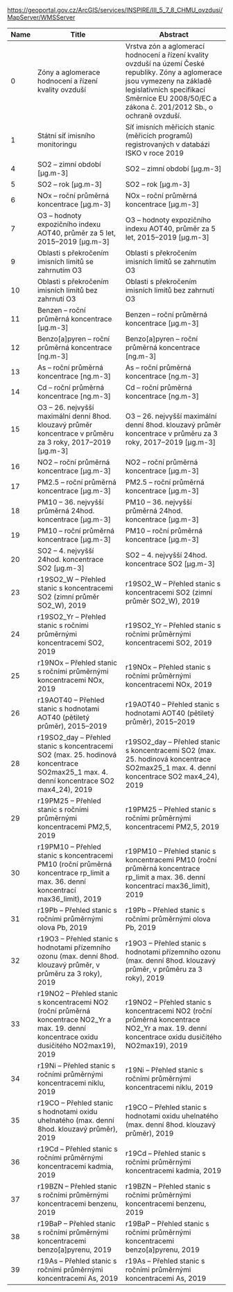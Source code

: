 https://geoportal.gov.cz/ArcGIS/services/INSPIRE/III_5_7_8_CHMU_ovzdusi/MapServer/WMSServer

|Name|Title|Abstract|
|--|--|--|
|0|Zóny a aglomerace hodnocení a řízení kvality ovzduší|Vrstva zón a aglomerací hodnocení a řízení kvality ovzduší na území České republiky. Zóny a aglomerace jsou vymezeny na základě legislativních specifikací Směrnice EU 2008/50/EC a zákona č. 201/2012 Sb., o ochraně ovzduší.|
|1|Státní síť imisního monitoringu|Síť imisních měřicích stanic (měřicích programů) registrovaných v databázi ISKO v roce 2019|
|4|SO2 – zimní období [µg.m-3]|SO2 – zimní období [µg.m-3]|
|5|SO2 – rok  [µg.m-3]|SO2 – rok [µg.m-3]|
|6|NOx – roční průměrná koncentrace [µg.m-3]|NOx – roční průměrná koncentrace [µg.m-3]|
|7|O3 – hodnoty expozičního indexu AOT40, průměr za 5 let, 2015–2019 [µg.m-3]|O3 – hodnoty expozičního indexu AOT40, průměr za 5 let, 2015–2019 [µg.m-3]|
|9|Oblasti s překročením imisních limitů se zahrnutím O3|Oblasti s překročením imisních limitů se zahrnutím O3|
|10|Oblasti s překročením imisních limitů bez zahrnutí O3|Oblasti s překročením imisních limitů bez zahrnutí O3|
|11|Benzen – roční průměrná koncentrace [µg.m-3]|Benzen – roční průměrná koncentrace [µg.m-3]|
|12|Benzo[a]pyren – roční průměrná koncentrace [ng.m-3]|Benzo[a]pyren – roční průměrná koncentrace [ng.m-3]|
|13|As – roční průměrná koncentrace [ng.m-3]|As – roční průměrná koncentrace [ng.m-3]|
|14|Cd – roční průměrná koncentrace [ng.m-3]|Cd – roční průměrná koncentrace [ng.m-3]|
|15|O3 – 26. nejvyšší maximální denní 8hod. klouzavý průměr koncentrace v průměru za 3 roky, 2017–2019 [µg.m-3]|O3 – 26. nejvyšší maximální denní 8hod. klouzavý průměr koncentrace v průměru za 3 roky, 2017–2019 [µg.m-3]|
|16|NO2 – roční průměrná koncentrace [µg.m-3]|NO2 – roční průměrná koncentrace [µg.m-3]|
|17|PM2.5 – roční průměrná koncentrace [µg.m-3]|PM2.5 – roční průměrná koncentrace [µg.m-3]|
|18|PM10 – 36. nejvyšší průměrná 24hod. koncentrace [µg.m-3]|PM10 – 36. nejvyšší průměrná 24hod. koncentrace [µg.m-3]|
|19|PM10 – roční průměrná koncentrace [µg.m-3]|PM10 – roční průměrná koncentrace [µg.m-3]|
|20|SO2 – 4. nejvyšší 24hod. koncentrace SO2 [µg.m-3]|SO2 – 4. nejvyšší 24hod. koncentrace SO2 [µg.m-3]|
|23|r19SO2_W – Přehled stanic s koncentracemi SO2 (zimní průměr SO2_W), 2019|r19SO2_W – Přehled stanic s koncentracemi SO2 (zimní průměr SO2_W), 2019|
|24|r19SO2_Yr – Přehled stanic s ročními průměrnými koncentracemi SO2, 2019|r19SO2_Yr – Přehled stanic s ročními průměrnými koncentracemi SO2, 2019|
|25|r19NOx – Přehled stanic s ročními průměrnými koncentracemi NOx, 2019|r19NOx – Přehled stanic s ročními průměrnými koncentracemi NOx, 2019|
|26|r19AOT40 – Přehled stanic s hodnotami AOT40 (pětiletý průměr), 2015–2019|r19AOT40 – Přehled stanic s hodnotami AOT40 (pětiletý průměr), 2015–2019|
|28|r19SO2_day – Přehled stanic s koncentracemi SO2 (max. 25. hodinová koncentrace SO2max25_1 max. 4. denní koncentrace SO2 max4_24), 2019|r19SO2_day – Přehled stanic s koncentracemi SO2 (max. 25. hodinová koncentrace SO2max25_1 max. 4. denní koncentrace SO2 max4_24), 2019|
|29|r19PM25 – Přehled stanic s ročními průměrnými koncentracemi PM2,5, 2019|r19PM25 – Přehled stanic s ročními průměrnými koncentracemi PM2,5, 2019|
|30|r19PM10 – Přehled stanic s koncentracemi PM10 (roční průměrná koncentrace rp_limit a max. 36. denní koncentrací max36_limit), 2019|r19PM10 – Přehled stanic s koncentracemi PM10 (roční průměrná koncentrace rp_limit a max. 36. denní koncentrací max36_limit), 2019|
|31|r19Pb – Přehled stanic s ročními průměrnými olova Pb, 2019|r19Pb – Přehled stanic s ročními průměrnými olova Pb, 2019|
|32|r19O3 – Přehled stanic s hodnotami přízemního ozonu (max. denní 8hod. klouzavý průměr, v průměru za 3 roky), 2019|r19O3 – Přehled stanic s hodnotami přízemního ozonu (max. denní 8hod. klouzavý průměr, v průměru za 3 roky), 2019|
|33|r19NO2 – Přehled stanic s koncentracemi NO2 (roční průměrná koncentrace NO2_Yr a max. 19. denní koncentrace oxidu dusičitého NO2max19), 2019|r19NO2 – Přehled stanic s koncentracemi NO2 (roční průměrná koncentrace NO2_Yr a max. 19. denní koncentrace oxidu dusičitého NO2max19), 2019|
|34|r19Ni – Přehled stanic s ročními průměrnými koncentracemi niklu, 2019|r19Ni – Přehled stanic s ročními průměrnými koncentracemi niklu, 2019|
|35|r19CO – Přehled stanic s hodnotami oxidu uhelnatého (max. denní 8hod. klouzavý průměr), 2019|r19CO – Přehled stanic s hodnotami oxidu uhelnatého (max. denní 8hod. klouzavý průměr), 2019|
|36|r19Cd – Přehled stanic s ročními průměrnými koncentracemi kadmia, 2019|r19Cd – Přehled stanic s ročními průměrnými koncentracemi kadmia, 2019|
|37|r19BZN – Přehled stanic s ročními průměrnými koncentracemi benzenu, 2019|r19BZN – Přehled stanic s ročními průměrnými koncentracemi benzenu, 2019|
|38|r19BaP – Přehled stanic s ročními průměrnými koncentracemi benzo[a]pyrenu, 2019|r19BaP – Přehled stanic s ročními průměrnými koncentracemi benzo[a]pyrenu, 2019|
|39|r19As – Přehled stanic s ročními průměrnými koncentracemi As, 2019|r19As – Přehled stanic s ročními průměrnými koncentracemi As, 2019|
